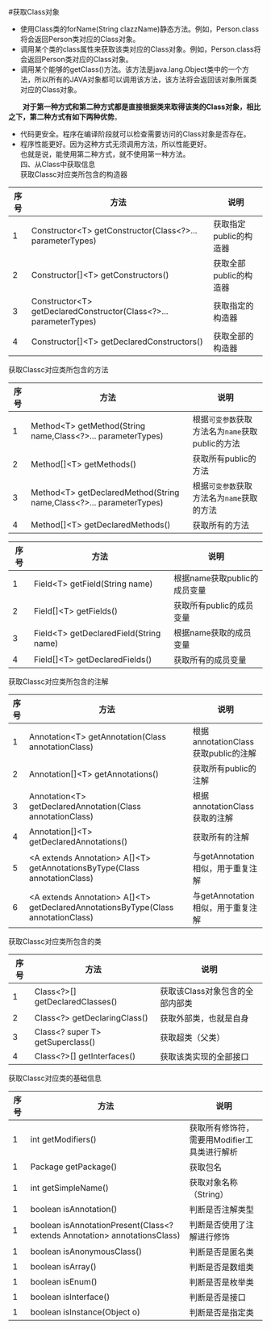 #获取Class对象  

 - 使用Class类的forName(String clazzName)静态方法。例如，Person.class将会返回Person类对应的Class对象。
 - 调用某个类的class属性来获取该类对应的Class对象。例如，Person.class将会返回Person类对应的Class对象。
 - 调用某个能够的getClass()方法。该方法是java.lang.Object类中的一个方法，所以所有的JAVA对象都可以调用该方法，该方法将会返回该对象所属类对应的Class对象。

**&emsp;&emsp;对于第一种方式和第二种方式都是直接根据类来取得该类的Class对象，相比之下，第二种方式有如下两种优势**。  
 - 代码更安全。程序在编译阶段就可以检查需要访问的Class对象是否存在。
 - 程序性能更好。因为这种方式无须调用方法，所以性能更好。  
 也就是说，能使用第二种方式，就不使用第一种方法。  
四、从Class中获取信息  
获取Classc对应类所包含的构造器    

|序号|方法|说明|
|--|--|--|
| 1| Constructor\<T>  getConstructor(Class<?>... parameterTypes)|获取指定public的构造器|
| 2| Constructor[]\<T>  getConstructors()|获取全部public的构造器|
| 3| Constructor\<T>  getDeclaredConstructor(Class<?>... parameterTypes)|获取指定的构造器|
| 4| Constructor[]\<T>  getDeclaredConstructors()|获取全部的构造器|

获取Classc对应类所包含的方法  

|序号|方法|说明|
|--|--|--|
| 1| Method\<T>  getMethod(String name,Class<?>... parameterTypes)|根据`可变参数`获取方法名为`name`获取public的方法|
| 2| Method[]\<T>  getMethods()|获取所有public的方法|
| 3| Method\<T>  getDeclaredMethod(String name,Class<?>... parameterTypes)|根据`可变参数`获取方法名为`name`获取的方法|
| 4| Method[]\<T>  getDeclaredMethods()|获取所有的方法| 

|序号|方法|说明|
|--|--|--|
| 1| Field\<T>  getField(String name)|根据name获取public的成员变量|
| 2| Field[]\<T>  getFields()|获取所有public的成员变量|
| 3| Field\<T>  getDeclaredField(String name)|根据name获取的成员变量|
| 4| Field[]\<T>  getDeclaredFields()|获取所有的成员变量|
获取Classc对应类所包含的注解  

|序号|方法|说明|
|--|--|--|
| 1| Annotation\<T>  getAnnotation(Class<A> annotationClass)|根据annotationClass获取public的注解|
| 2| Annotation[]\<T>  getAnnotations()|获取所有public的注解|
| 3| Annotation\<T>  getDeclaredAnnotation(Class<A> annotationClass)|根据annotationClass获取的注解|
| 4| Annotation[]\<T>  getDeclaredAnnotations()|获取所有的注解|
| 5| \<A extends Annotation> A[]\<T>  getAnnotationsByType(Class<A> annotationClass)|与getAnnotation相似，用于重复注解|
| 6| \<A extends Annotation> A[]\<T>  getDeclaredAnnotationsByType(Class<A> annotationClass)|与getAnnotation相似，用于重复注解|


获取Classc对应类所包含的类  

|序号|方法|说明|
|--|--|--|
| 1| Class\<?>[]  getDeclaredClasses()|获取该Class对象包含的全部内部类|
| 2| Class\<?>  getDeclaringClass()|获取外部类，也就是自身|
| 3| Class\<? super T>  getSuperclass()|获取超类（父类）|
| 4| Class\<?>[] getInterfaces()|获取该类实现的全部接口|

获取Classc对应类的基础信息  

|序号|方法|说明|
|--|--|--|
| 1| int getModifiers()|获取所有修饰符，需要用Modifier工具类进行解析|
| 1| Package getPackage()|获取包名|
| 1| int getSimpleName()|获取对象名称（String）|
| 1| boolean isAnnotation()|判断是否注解类型|
| 1|boolean isAnnotationPresent(Class<? extends Annotation> annotationsClass)|判断是否使用了注解进行修饰|
| 1|boolean isAnonymousClass()|判断是否是匿名类|
| 1|boolean isArray()|判断是否是数组类|
| 1|boolean isEnum()|判断是否是枚举类|
| 1|boolean isInterface()|判断是否是接口|
| 1|boolean isInstance(Object o)|判断是否是指定类|
